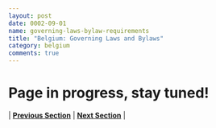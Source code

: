 ```yaml
---
layout: post
date: 0002-09-01
name: governing-laws-bylaw-requirements
title: "Belgium: Governing Laws and Bylaws"
category: belgium
comments: true
---
```


# Page in progress, stay tuned!

| **[Previous Section]( https://neo-project.github.io/global-blockchain-compliance-hub//belgium/belgium-tax-and-auditing-requirements.html)** | **[Next Section]( https://neo-project.github.io/global-blockchain-compliance-hub//belgium/belgium-laws-token-sales.html)** |
